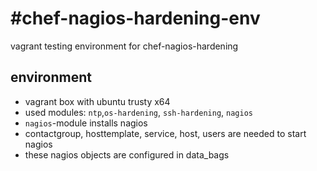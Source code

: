 #chef-nagios-hardening-env
=====================

vagrant testing environment for chef-nagios-hardening


## environment

- vagrant box with ubuntu trusty x64
- used modules: `ntp`,`os-hardening`, `ssh-hardening`, `nagios`
- `nagios`-module installs nagios
- contactgroup, hosttemplate, service, host, users are needed to start nagios
- these nagios objects are configured in data_bags
